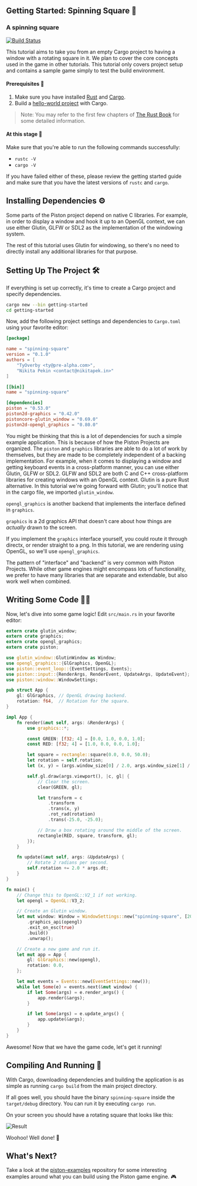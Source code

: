 ## Getting Started: Spinning Square 🔲
### A spinning square

[![Build Status](https://travis-ci.org/PistonDevelopers/Piston-Tutorials.svg?branch=master)](https://travis-ci.org/PistonDevelopers/Piston-Tutorials)

This tutorial aims to take you from an empty Cargo project to having a
window with a rotating square in it.
We plan to cover the core concepts used in the game in other tutorials.
This tutorial only covers project setup and contains a sample game simply
to test the build environment.


#### Prerequisites 📑
1. Make sure you have installed [Rust](https://www.rust-lang.org/tools/install)
and [Cargo](https://doc.rust-lang.org/cargo/getting-started/installation.html).
2. Build a [hello-world project](https://doc.rust-lang.org/book/ch01-03-hello-cargo.html)
with Cargo.

> Note: You may refer to the first few chapters of
[The Rust Book](http://doc.rust-lang.org/book/) for some detailed information.

#### At this stage 💁

Make sure that you're able to run the following commands successfully:
* `rustc -V`
* `cargo -V`

If you have failed either of these, please review the getting started
guide and make sure that you have the latest versions of `rustc` and `cargo`.

## Installing Dependencies ⚙️

Some parts of the Piston project depend on native C libraries. For example, in
order to display a window and hook it up to an OpenGL context, we can use
either Glutin, GLFW or SDL2 as the implementation of the windowing system.

The rest of this tutorial uses Glutin for windowing, so there's no need to
directly install any additional libraries for that purpose.

## Setting Up The Project 🛠️

If everything is set up correctly, it's time to create a Cargo project
and specify dependencies.


```bash
cargo new --bin getting-started
cd getting-started
```

Now, add the following project settings and dependencies to `Cargo.toml`
using your favorite editor:

```toml
[package]

name = "spinning-square"
version = "0.1.0"
authors = [
    "TyOverby <ty@pre-alpha.com>",
    "Nikita Pekin <contact@nikitapek.in>"
]

[[bin]]
name = "spinning-square"

[dependencies]
piston = "0.53.0"
piston2d-graphics = "0.42.0"
pistoncore-glutin_window = "0.69.0"
piston2d-opengl_graphics = "0.80.0"

```

You might be thinking that this is a lot of dependencies for such a simple
example application.
This is because of how the Piston Projects are organized.
The `piston` and `graphics` libraries are able to do a lot of work by
themselves, but they are made to be completely independent of a
backing implementation.
For example, when it comes to displaying a window and getting keyboard events
in a cross-platform manner, you can use either Glutin, GLFW or SDL2.
GLFW and SDL2 are both C and C++ cross-platform libraries for creating windows
with an OpenGL context. Glutin is a pure Rust alternative.
In this tutorial we're going forward with Glutin; you'll notice that in the
cargo file, we imported `glutin_window`.

`opengl_graphics` is another backend that implements the interface defined in
`graphics`.

`graphics` is a 2d graphics API that doesn't care about how things are
*actually* drawn to the screen.

If you implement the `graphics` interface yourself, you could route it
through directx, or render straight to a png.
In this tutorial, we are rendering using OpenGL, so we'll use `opengl_graphics`.

The pattern of "interface" and "backend" is very common with Piston Projects.
While other game engines might encompass lots of functionality, we prefer to have
many libraries that are separate and extendable, but also work well when
combined.


## Writing Some Code 🧑‍💻

Now, let's dive into some game logic! Edit `src/main.rs` in your favorite editor:

```rust
extern crate glutin_window;
extern crate graphics;
extern crate opengl_graphics;
extern crate piston;

use glutin_window::GlutinWindow as Window;
use opengl_graphics::{GlGraphics, OpenGL};
use piston::event_loop::{EventSettings, Events};
use piston::input::{RenderArgs, RenderEvent, UpdateArgs, UpdateEvent};
use piston::window::WindowSettings;

pub struct App {
    gl: GlGraphics, // OpenGL drawing backend.
    rotation: f64,  // Rotation for the square.
}

impl App {
    fn render(&mut self, args: &RenderArgs) {
        use graphics::*;

        const GREEN: [f32; 4] = [0.0, 1.0, 0.0, 1.0];
        const RED: [f32; 4] = [1.0, 0.0, 0.0, 1.0];

        let square = rectangle::square(0.0, 0.0, 50.0);
        let rotation = self.rotation;
        let (x, y) = (args.window_size[0] / 2.0, args.window_size[1] / 2.0);

        self.gl.draw(args.viewport(), |c, gl| {
            // Clear the screen.
            clear(GREEN, gl);

            let transform = c
                .transform
                .trans(x, y)
                .rot_rad(rotation)
                .trans(-25.0, -25.0);

            // Draw a box rotating around the middle of the screen.
            rectangle(RED, square, transform, gl);
        });
    }

    fn update(&mut self, args: &UpdateArgs) {
        // Rotate 2 radians per second.
        self.rotation += 2.0 * args.dt;
    }
}

fn main() {
    // Change this to OpenGL::V2_1 if not working.
    let opengl = OpenGL::V3_2;

    // Create an Glutin window.
    let mut window: Window = WindowSettings::new("spinning-square", [200, 200])
        .graphics_api(opengl)
        .exit_on_esc(true)
        .build()
        .unwrap();

    // Create a new game and run it.
    let mut app = App {
        gl: GlGraphics::new(opengl),
        rotation: 0.0,
    };

    let mut events = Events::new(EventSettings::new());
    while let Some(e) = events.next(&mut window) {
        if let Some(args) = e.render_args() {
            app.render(&args);
        }

        if let Some(args) = e.update_args() {
            app.update(&args);
        }
    }
}

```


Awesome! Now that we have the game code, let's get it running!

## Compiling And Running 🚀

With Cargo, downloading dependencies and building the application is as
simple as running `cargo build` from the main project directory.

If all goes well, you should have the binary `spinning-square` inside the `target/debug`
directory. You can run it by executing `cargo run`.

On your screen you should have a rotating square that looks like this:

![Result](./out.gif)

Woohoo! Well done! 🎉

## What's Next?

Take a look at the [piston-examples](https://github.com/pistondevelopers/piston-examples) repository for some interesting examples around what you can build using the Piston game engine. 🎮
